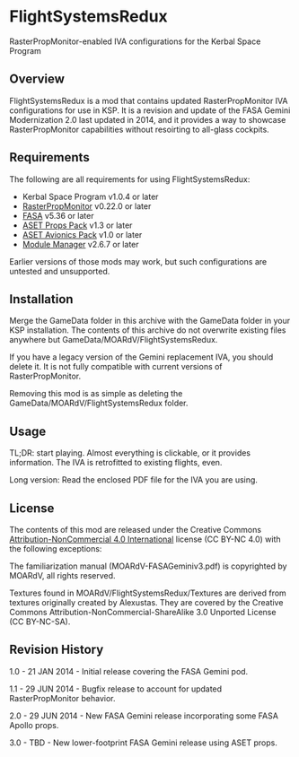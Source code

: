 # FlightSystemsRedux
RasterPropMonitor-enabled IVA configurations for the Kerbal Space Program

## Overview

FlightSystemsRedux is a mod that contains updated RasterPropMonitor IVA configurations for use in KSP.
It is a revision and update of the FASA Gemini Modernization 2.0 last updated in 2014, and it provides a
way to showcase RasterPropMonitor capabilities without resoirting to all-glass cockpits.

## Requirements

The following are all requirements for using FlightSystemsRedux:

* Kerbal Space Program v1.0.4 or later
* [RasterPropMonitor](http://forum.kerbalspaceprogram.com/threads/117471) v0.22.0 or later
* [FASA](http://forum.kerbalspaceprogram.com/threads/24867) v5.36 or later
* [ASET Props Pack](http://forum.kerbalspaceprogram.com/threads/129305) v1.3 or later
* [ASET Avionics Pack](http://forum.kerbalspaceprogram.com/threads/129364) v1.0 or later
* [Module Manager](http://forum.kerbalspaceprogram.com/threads/55219) v2.6.7 or later

Earlier versions of those mods may work, but such configurations are untested and unsupported.

## Installation

Merge the GameData folder in this archive with the GameData folder in your KSP installation.  The contents of this archive do not overwrite existing files anywhere but GameData/MOARdV/FlightSystemsRedux.

If you have a legacy version of the Gemini replacement IVA, you should delete it.  It is not fully compatible with current versions of RasterPropMonitor.

Removing this mod is as simple as deleting the GameData/MOARdV/FlightSystemsRedux folder.

## Usage

TL;DR: start playing.  Almost everything is clickable, or it provides information.  The IVA is retrofitted to existing flights, even.

Long version: Read the enclosed PDF file for the IVA you are using.

## License

The contents of this mod are released under the Creative Commons [Attribution-NonCommercial 4.0 International](http://creativecommons.org/licenses/by-nc/4.0/) license (CC BY-NC 4.0) with the following exceptions:

The familiarization manual (MOARdV-FASAGeminiv3.pdf) is copyrighted by MOARdV, all rights reserved.

Textures found in MOARdV/FlightSystemsRedux/Textures are derived from textures originally created by Alexustas.  They are covered by the Creative Commons Attribution-NonCommercial-ShareAlike 3.0 Unported License (CC BY-NC-SA).

## Revision History

1.0 - 21 JAN 2014 - Initial release covering the FASA Gemini pod.

1.1 - 29 JUN 2014 - Bugfix release to account for updated RasterPropMonitor behavior.

2.0 - 29 JUN 2014 - New FASA Gemini release incorporating some FASA Apollo props.

3.0 - TBD - New lower-footprint FASA Gemini release using ASET props.
